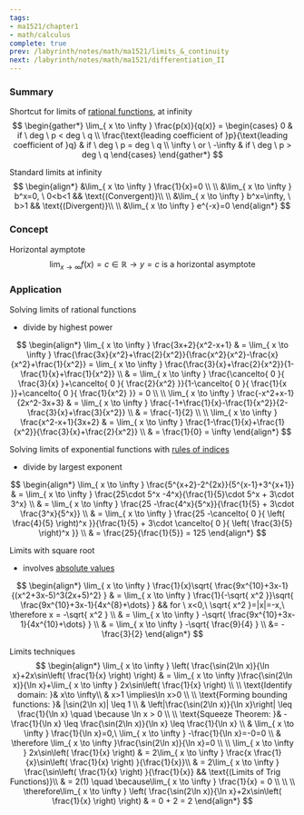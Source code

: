 ```yaml
---
tags:
- ma1521/chapter1
- math/calculus
complete: true
prev: /labyrinth/notes/math/ma1521/limits_&_continuity
next: /labyrinth/notes/math/ma1521/differentiation_II
---
```

   
### Summary
Shortcut for limits of [rational functions](/labyrinth/notes/math/ma1521/polynomials#^e957d2), at infinity
$$
\begin{gather*}
\lim_{ x \to \infty } \frac{p(x)}{q(x)} = \begin{cases}
0 & if \ deg \ p < deg \ q \\
\frac{\text{leading coefficient of }p}{\text{leading coefficient of }q} & if \ deg \ p = deg \ q  \\
\infty \ or \ -\infty & if \ deg \ p > deg \ q 
\end{cases}
\end{gather*}
$$

Standard limits at infinity
$$
\begin{align*}
&\lim_{ x \to \infty } \frac{1}{x}=0 \\
\\
&\lim_{ x \to \infty } b^x=0, \ 0<b<1 && \text{(Convergent)}\\
\\
&\lim_{ x \to \infty } b^x=\infty, \ b>1 && \text{(Divergent)}\\
\\
&\lim_{ x \to \infty } e^{-x}=0
\end{align*}
$$
### Concept
Horizontal aymptote
$$
\lim_{ x \to \infty } f(x)=c\in \mathbb{R} \to y=c\text{ is a horizontal asymptote}
$$
### Application
Solving limits of rational functions
- divide by highest power

$$
\begin{align*}
\lim_{ x \to \infty } \frac{3x+2}{x^2-x+1} & = \lim_{ x \to \infty } \frac{\frac{3x}{x^2}+\frac{2}{x^2}}{\frac{x^2}{x^2}-\frac{x}{x^2}+\frac{1}{x^2}} = \lim_{ x \to \infty } \frac{\frac{3}{x}+\frac{2}{x^2}}{1-\frac{1}{x}+\frac{1}{x^2}} \\
& = \lim_{ x \to \infty } \frac{\cancelto{ 0 }{ \frac{3}{x} }+\cancelto{ 0 }{ \frac{2}{x^2} }}{1-\cancelto{ 0 }{ \frac{1}{x }}+\cancelto{ 0 }{ \frac{1}{x^2} }} = 0 \\
\\
\lim_{ x \to \infty } \frac{-x^2+x-1}{2x^2-3x+3} & = \lim_{ x \to \infty } \frac{-1+\frac{1}{x}-\frac{1}{x^2}}{2-\frac{3}{x}+\frac{3}{x^2}} \\
& = \frac{-1}{2} \\
\\
\lim_{ x \to \infty } \frac{x^2-x+1}{3x+2} & = \lim_{ x \to \infty } \frac{1-\frac{1}{x}+\frac{1}{x^2}}{\frac{3}{x}+\frac{2}{x^2}} \\
& = \frac{1}{0} = \infty
\end{align*}
$$

Solving limits of exponential functions with [rules of indices](/labyrinth/notes/math/math_fundementals/rules_of_indices)
- divide by largest exponent

$$
\begin{align*}
\lim_{ x \to \infty } \frac{5^{x+2}-2^{2x}}{5^{x-1}+3^{x+1}} & = \lim_{ x \to \infty }  \frac{25\cdot 5^x -4^x}{\frac{1}{5}\cdot 5^x + 3\cdot 3^x}  \\
& = \lim_{ x \to \infty }  \frac{25 -\frac{4^x}{5^x}}{\frac{1}{5} + 3\cdot \frac{3^x}{5^x}} \\
& = \lim_{ x \to \infty }  \frac{25 -\cancelto{ 0 }{ \left( \frac{4}{5} \right)^x }}{\frac{1}{5} + 3\cdot \cancelto{ 0 }{ \left( \frac{3}{5} \right)^x }} \\
& = \frac{25}{\frac{1}{5}} = 125
\end{align*}
$$

Limits with square root
- involves [absolute values](/labyrinth/notes/math/ma1521/absolute_values)

$$
\begin{align*}
\lim_{ x \to \infty } \frac{1}{x}\sqrt{ \frac{9x^{10}+3x-1}{(x^2+3x-5)^3(2x+5)^2} } & = \lim_{ x \to \infty } \frac{1}{-\sqrt{ x^2 }}\sqrt{ \frac{9x^{10}+3x-1}{4x^{8}+\dots} } && for \ x<0,\ \sqrt{ x^2 }=|x|=-x,\ \therefore x = -\sqrt{ x^2 } \\
& = \lim_{ x \to \infty } -\sqrt{ \frac{9x^{10}+3x-1}{4x^{10}+\dots} } \\
& = \lim_{ x \to \infty } -\sqrt{ \frac{9}{4} } \\
&= -\frac{3}{2}
\end{align*}
$$

Limits techniques
$$
\begin{align*}
\lim_{ x \to \infty } \left( \frac{\sin(2\ln x)}{\ln x}+2x\sin\left( \frac{1}{x} \right) \right) & = \lim_{ x \to \infty }\frac{\sin(2\ln x)}{\ln x}+\lim_{ x \to \infty }  2x\sin\left( \frac{1}{x} \right) \\
\\
\text{Identify domain: }& x\to \infty\\ 
& x>1 \implies\ln x>0 \\
\\
\text{Forming bounding functions: }& |\sin(2\ln x)| \leq 1 \\
& \left|\frac{\sin(2\ln x)}{\ln x}\right| \leq \frac{1}{\ln x} \quad \because \ln x > 0 \\
\\
\text{Squeeze Theorem: }& -\frac{1}{\ln x} \leq \frac{\sin(2\ln x)}{\ln x} \leq \frac{1}{\ln x} \\
& \lim_{ x \to \infty } \frac{1}{\ln x}=0,\ \lim_{ x \to \infty } -\frac{1}{\ln x}=-0=0 \\
& \therefore \lim_{ x \to \infty }\frac{\sin(2\ln x)}{\ln x}=0 \\
\\
\lim_{ x \to \infty }  2x\sin\left( \frac{1}{x} \right) & = 2\lim_{ x \to \infty }  \frac{x \frac{1}{x}\sin\left( \frac{1}{x} \right) }{\frac{1}{x}}\\
& = 2\lim_{ x \to \infty }  \frac{\sin\left( \frac{1}{x} \right) }{\frac{1}{x}} && \text{(Limits of Trig Functions)}\\
& = 2(1) \quad \because\lim_{ x \to \infty } \frac{1}{x} = 0 \\
\\
\\
\therefore\lim_{ x \to \infty } \left( \frac{\sin(2\ln x)}{\ln x}+2x\sin\left( \frac{1}{x} \right) \right) & = 0 + 2 = 2
\end{align*}
$$